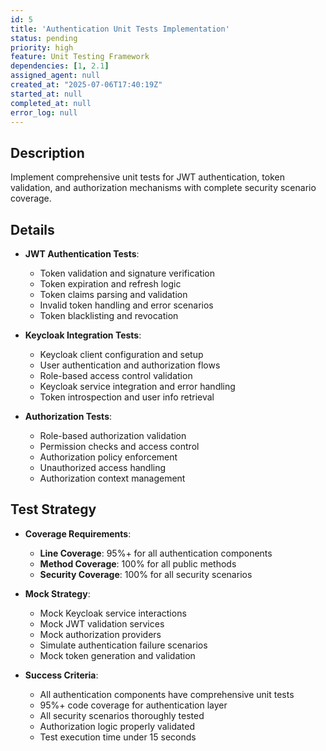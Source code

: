 ```yaml
---
id: 5
title: 'Authentication Unit Tests Implementation'
status: pending
priority: high
feature: Unit Testing Framework
dependencies: [1, 2.1]
assigned_agent: null
created_at: "2025-07-06T17:40:19Z"
started_at: null
completed_at: null
error_log: null
---
```


## Description

Implement comprehensive unit tests for JWT authentication, token validation, and authorization mechanisms with complete security scenario coverage.

## Details

- **JWT Authentication Tests**:
  - Token validation and signature verification
  - Token expiration and refresh logic
  - Token claims parsing and validation
  - Invalid token handling and error scenarios
  - Token blacklisting and revocation

- **Keycloak Integration Tests**:
  - Keycloak client configuration and setup
  - User authentication and authorization flows
  - Role-based access control validation
  - Keycloak service integration and error handling
  - Token introspection and user info retrieval

- **Authorization Tests**:
  - Role-based authorization validation
  - Permission checks and access control
  - Authorization policy enforcement
  - Unauthorized access handling
  - Authorization context management

## Test Strategy

- **Coverage Requirements**:
  - **Line Coverage**: 95%+ for all authentication components
  - **Method Coverage**: 100% for all public methods
  - **Security Coverage**: 100% for all security scenarios

- **Mock Strategy**:
  - Mock Keycloak service interactions
  - Mock JWT validation services
  - Mock authorization providers
  - Simulate authentication failure scenarios
  - Mock token generation and validation

- **Success Criteria**:
  - All authentication components have comprehensive unit tests
  - 95%+ code coverage for authentication layer
  - All security scenarios thoroughly tested
  - Authorization logic properly validated
  - Test execution time under 15 seconds 